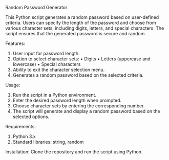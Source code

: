 Random Password Generator

This Python script generates a random password based on user-defined criteria. Users can specify the length of the password and choose from various character sets, including digits, letters, and special characters. The script ensures that the generated password is secure and random.

Features:

1. User input for password length.
2. Option to select character sets:
  • Digits
  • Letters (uppercase and lowercase)
  • Special characters
3. Ability to exit the character selection menu.
4. Generates a random password based on the selected criteria.

Usage:

1. Run the script in a Python environment.
2. Enter the desired password length when prompted.
3. Choose character sets by entering the corresponding number.
4. The script will generate and display a random password based on the selected options.

Requirements:

1. Python 3.x
2. Standard libraries: string, random

Installation: Clone the repository and run the script using Python.
